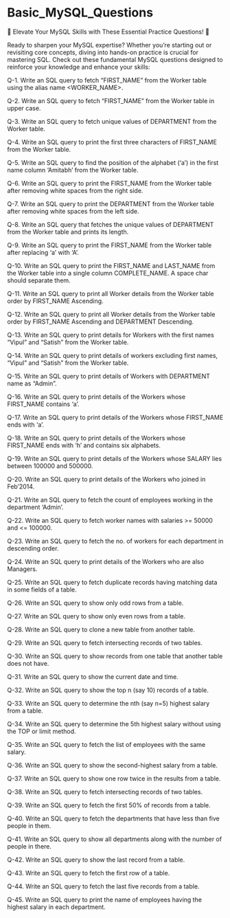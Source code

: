 # Basic_MySQL_Questions

🚀 Elevate Your MySQL Skills with These Essential Practice Questions! 🚀

Ready to sharpen your MySQL expertise? Whether you’re starting out or revisiting core concepts, diving into hands-on practice is crucial for mastering SQL. Check out these fundamental MySQL questions designed to reinforce your knowledge and enhance your skills:


Q-1. Write an SQL query to fetch “FIRST_NAME” from the Worker table using the alias name <WORKER_NAME>.

Q-2. Write an SQL query to fetch “FIRST_NAME” from the Worker table in upper case.

Q-3. Write an SQL query to fetch unique values of DEPARTMENT from the Worker table.

Q-4. Write an SQL query to print the first three characters of  FIRST_NAME from the Worker table.

Q-5. Write an SQL query to find the position of the alphabet (‘a’) in the first name column ‘Amitabh’ from the Worker table.

Q-6. Write an SQL query to print the FIRST_NAME from the Worker table after removing white spaces from the right side.

Q-7. Write an SQL query to print the DEPARTMENT from the Worker table after removing white spaces from the left side.

Q-8. Write an SQL query that fetches the unique values of DEPARTMENT from the Worker table and prints its length.

Q-9. Write an SQL query to print the FIRST_NAME from the Worker table after replacing ‘a’ with ‘A’.

Q-10. Write an SQL query to print the FIRST_NAME and LAST_NAME from the Worker table into a single column COMPLETE_NAME. A space char should separate them.

Q-11. Write an SQL query to print all Worker details from the Worker table order by FIRST_NAME Ascending.

Q-12. Write an SQL query to print all Worker details from the Worker table order by FIRST_NAME Ascending and DEPARTMENT Descending.

Q-13. Write an SQL query to print details for Workers with the first names “Vipul” and “Satish” from the Worker table.

Q-14. Write an SQL query to print details of workers excluding first names, “Vipul” and “Satish” from the Worker table.

Q-15. Write an SQL query to print details of Workers with DEPARTMENT name as “Admin”.

Q-16. Write an SQL query to print details of the Workers whose FIRST_NAME contains ‘a’.

Q-17. Write an SQL query to print details of the Workers whose FIRST_NAME ends with ‘a’.

Q-18. Write an SQL query to print details of the Workers whose FIRST_NAME ends with ‘h’ and contains six alphabets.

Q-19. Write an SQL query to print details of the Workers whose SALARY lies between 100000 and 500000.

Q-20. Write an SQL query to print details of the Workers who joined in Feb’2014.

Q-21. Write an SQL query to fetch the count of employees working in the department ‘Admin’.

Q-22. Write an SQL query to fetch worker names with salaries >= 50000 and <= 100000.

Q-23. Write an SQL query to fetch the no. of workers for each department in descending order.

Q-24. Write an SQL query to print details of the Workers who are also Managers.

Q-25. Write an SQL query to fetch duplicate records having matching data in some fields of a table.

Q-26. Write an SQL query to show only odd rows from a table.

Q-27. Write an SQL query to show only even rows from a table.

Q-28. Write an SQL query to clone a new table from another table.

Q-29. Write an SQL query to fetch intersecting records of two tables.

Q-30. Write an SQL query to show records from one table that another table does not have.

Q-31. Write an SQL query to show the current date and time.

Q-32. Write an SQL query to show the top n (say 10) records of a table.

Q-33. Write an SQL query to determine the nth (say n=5) highest salary from a table.

Q-34. Write an SQL query to determine the 5th highest salary without using the TOP or limit method.

Q-35. Write an SQL query to fetch the list of employees with the same salary.

Q-36. Write an SQL query to show the second-highest salary from a table.

Q-37. Write an SQL query to show one row twice in the results from a table.

Q-38. Write an SQL query to fetch intersecting records of two tables.

Q-39. Write an SQL query to fetch the first 50% of records from a table.

Q-40. Write an SQL query to fetch the departments that have less than five people in them.

Q-41. Write an SQL query to show all departments along with the number of people in there.

Q-42. Write an SQL query to show the last record from a table.

Q-43. Write an SQL query to fetch the first row of a table.

Q-44. Write an SQL query to fetch the last five records from a table.

Q-45. Write an SQL query to print the name of employees having the highest salary in each department.

